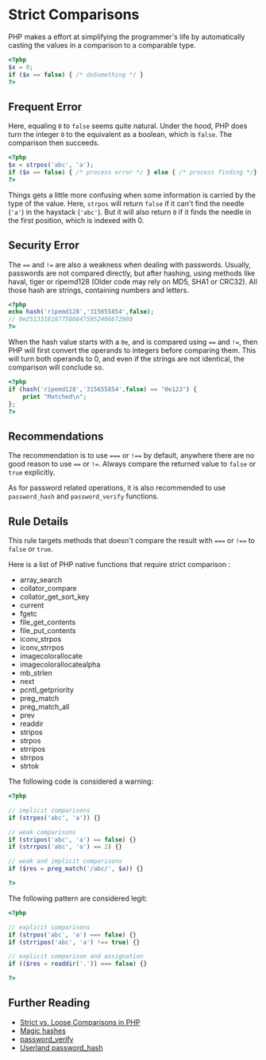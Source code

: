 <!-- Good Practices -->
# Strict Comparisons

PHP makes a effort at simplifying the programmer's life by automatically casting the values in a comparison to a comparable type. 

```php
<?php
$x = 0;
if ($x == false) { /* doSomething */ }
?>
```
## Frequent Error

Here, equaling `0` to `false` seems quite natural. Under the hood, PHP does turn the integer `0` to the equivalent as a boolean, which is `false`. The comparison then succeeds. 

```php
<?php
$x = strpos('abc', 'a');
if ($x == false) { /* process error */ } else { /* process finding */}
?>
```
Things gets a little more confusing when some information is carried by the type of the value. Here, `strpos` will return `false` if it can't find the needle (`'a'`) in the haystack (`'abc'`). But it will also return `0` if it finds the needle in the first position, which is indexed with 0. 

## Security Error

The `==` and `!=` are also a weakness when dealing with passwords. Usually, passwords are not compared directly, but after hashing, using methods like haval, tiger or ripemd128 (Older code may rely on MD5, SHA1 or CRC32). All those hash are strings, containing numbers and letters.

```php
<?php
echo hash('ripemd128','315655854',false);
// 0e251331818775808475952406672980
?>
```

When the hash value starts with a `0e`, and is compared using `==` and `!=`, then PHP will first convert the operands to integers before comparing them. This will turn both operands to 0, and even if the strings are not identical, the comparison will conclude so.

```php
<?php
if (hash('ripemd128','315655854',false) == "0e123") {
	print "Matched\n";
};
?>
```

## Recommendations

The recommendation is to use `===` or `!==` by default, anywhere there are no good reason to use `==` or `!=`. Always compare the returned value to `false` or `true` explicitly.

As for password related operations, it is also recommended to use `password_hash` and `password_verify` functions.

## Rule Details

This rule targets methods that doesn't compare the result with `===` or `!==` to  `false` or `true`.

Here is a list of PHP native functions that require strict comparison : 

* array\_search
* collator\_compare
* collator\_get\_sort\_key
* current
* fgetc
* file\_get\_contents
* file\_put\_contents
* iconv\_strpos
* iconv\_strrpos
* imagecolorallocate
* imagecolorallocatealpha
* mb\_strlen
* next
* pcntl\_getpriority
* preg\_match
* preg\_match\_all
* prev
* readdir
* stripos
* strpos
* strripos
* strrpos
* strtok

The following code is considered a warning:

```php
<?php

// implicit comparisons
if (strpos('abc', 'a')) {}

// weak comparisons
if (stripos('abc', 'a') == false) {}
if (strrpos('abc', 'a') == 2) {}

// weak and implicit comparisons
if ($res = preg_match('/abc/', $a)) {}

?>
```

The following pattern are considered legit:

```php
<?php

// explicit comparisons
if (strpos('abc', 'a') === false) {}
if (strripos('abc', 'a') !== true) {}

// explicit comparison and assignation
if (($res = readdir('.')) === false) {}

?>
```

<!--
## When Not To Use It

-->

## Further Reading
* [Strict vs. Loose Comparisons in PHP](http://www.copterlabs.com/blog/strict-vs-loose-comparisons-in-php/)
* [Magic hashes](https://blog.whitehatsec.com/magic-hashes/)
* [password_verify](http://php.net/manual/en/function.password-verify.php)
* [Userland password_hash](https://github.com/ircmaxell/password_compat)
